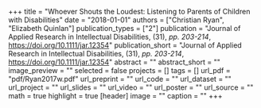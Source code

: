 +++
title = "Whoever Shouts the Loudest: Listening to Parents of Children with Disabilities"
date = "2018-01-01"
authors = ["Christian Ryan", "Elizabeth Quinlan"]
publication_types = ["2"]
publication = "Journal of Applied Research in Intellectual Disabilities, (31), _pp. 203-214_, https://doi.org/10.1111/jar.12354"
publication_short = "Journal of Applied Research in Intellectual Disabilities, (31), _pp. 203-214_, https://doi.org/10.1111/jar.12354"
abstract = ""
abstract_short = ""
image_preview = ""
selected = false
projects = []
tags = []
url_pdf = "pdf/Ryan2017w.pdf"
url_preprint = ""
url_code = ""
url_dataset = ""
url_project = ""
url_slides = ""
url_video = ""
url_poster = ""
url_source = ""
math = true
highlight = true
[header]
image = ""
caption = ""
+++
